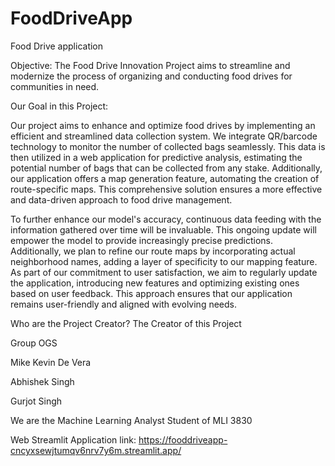 # FoodDriveApp
Food Drive application

Objective: The Food Drive Innovation Project aims to streamline and modernize the process of organizing and conducting food drives for communities in need.

Our Goal in this Project:

Our project aims to enhance and optimize food drives by implementing an efficient and streamlined data collection system. We integrate QR/barcode technology to monitor the number of collected bags seamlessly. This data is then utilized in a web application for predictive analysis, estimating the potential number of bags that can be collected from any stake. Additionally, our application offers a map generation feature, automating the creation of route-specific maps. This comprehensive solution ensures a more effective and data-driven approach to food drive management.

To further enhance our model's accuracy, continuous data feeding with the information gathered over time will be invaluable. This ongoing update will empower the model to provide increasingly precise predictions. Additionally, we plan to refine our route maps by incorporating actual neighborhood names, adding a layer of specificity to our mapping feature. As part of our commitment to user satisfaction, we aim to regularly update the application, introducing new features and optimizing existing ones based on user feedback. This approach ensures that our application remains user-friendly and aligned with evolving needs.

Who are the Project Creator?
The Creator of this Project

Group OGS

Mike Kevin De Vera

Abhishek Singh

Gurjot Singh

We are the Machine Learning Analyst Student of MLI 3830

Web Streamlit Application link: https://fooddriveapp-cncyxsewjtumqv6nrv7y6m.streamlit.app/ 
